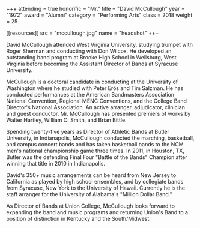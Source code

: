 +++
attending = true
honorific = "Mr."
title     = "David McCullough"
year      = "1972"
award     = "Alumni"
category  = "Performing Arts"
class     = 2018
weight    = 25

[[resources]]
  src  = "mccullough.jpg"
  name = "headshot"
+++

David McCullough attended West Virginia University, studying trumpet with Roger Sherman and conducting with Don Wilcox. He developed an outstanding band program at Brooke High School in Wellsburg, West Virginia before becoming the Assistant Director of Bands at Syracuse University.

McCullough is a doctoral candidate in conducting at the University of Washington where he studied with Peter Erös and Tim Salzman. He has conducted performances at the American Bandmasters Association National Convention, Regional MENC Conventions, and the College Band Director's National Association. An active arranger, adjudicator, clinician and guest conductor, Mr. McCullough has presented premiers of works by Walter Hartley, William O. Smith, and Brian Bittle.

Spending twenty-five years as Director of Athletic Bands at Butler University, in Indianapolis, McCullough conducted the marching, basketball, and campus concert bands and has taken basketball bands to the NCM men's national championship game three times. In 2011, in Houston, TX, Butler was the defending Final Four "Battle of the Bands" Champion after winning that title in 2010 in Indianapolis.

David's 350+ music arrangements can be heard from New Jersey to California as played by high school ensembles, and by collegiate bands from Syracuse, New York to the University of Hawaii. Currently he is the staff arranger for the University of Alabama's "Million Dollar Band."

As Director of Bands at Union College, McCullough looks forward to expanding the band and music programs and returning Union's Band to a position of distinction in Kentucky and the South/Midwest.
